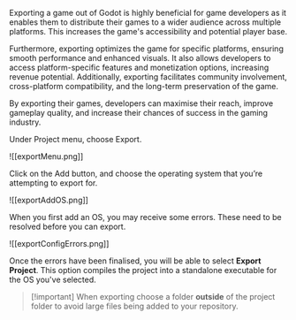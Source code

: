 
Exporting a game out of Godot is highly beneficial for game developers as it enables them to distribute their games to a wider audience across multiple platforms. This increases the game's accessibility and potential player base.

Furthermore, exporting optimizes the game for specific platforms, ensuring smooth performance and enhanced visuals. It also allows developers to access platform-specific features and monetization options, increasing revenue potential. Additionally, exporting facilitates community involvement, cross-platform compatibility, and the long-term preservation of the game.

By exporting their games, developers can maximise their reach, improve gameplay quality, and increase their chances of success in the gaming industry.


Under Project menu, choose Export.

  ![[exportMenu.png]]

Click on the Add button, and choose the operating system that you’re attempting to export for.

![[exportAddOS.png]]

When you first add an OS, you may receive some errors. These need to be resolved before you can export.

![[exportConfigErrors.png]]

Once the errors have been finalised, you will be able to select **Export Project**. This option compiles the project into a standalone executable for the OS you've selected.

> [!important] When exporting choose a folder **outside** of the project folder to avoid large files being added to your repository.


